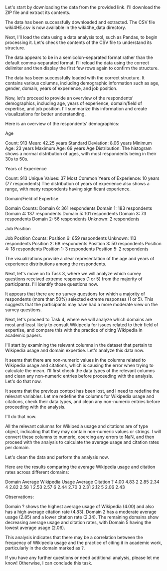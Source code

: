 Let's start by downloading the data from the provided link. I'll download the ZIP file and extract its contents.

The data has been successfully downloaded and extracted. The CSV file wiki4HE.csv is now available in the wiki4he_data directory.


Next, I'll load the data using a data analysis tool, such as Pandas, to begin processing it. Let's check the contents of the CSV file to understand its structure.

The data appears to be in a semicolon-separated format rather than the default comma-separated format. I'll reload the data using the correct delimiter and then display the first few rows again to confirm the structure.

The data has been successfully loaded with the correct structure. It contains various columns, including demographic information such as age, gender, domain, years of experience, and job position.


Now, let's proceed to provide an overview of the respondents’ demographics, including age, years of experience, domain/field of expertise, and job position. I'll summarize this information and create visualizations for better understanding.

Here is an overview of the respondents’ demographics:


Age

Count: 913
Mean: 42.25 years
Standard Deviation: 8.06 years
Minimum Age: 23 years
Maximum Age: 69 years
Age Distribution: The histogram shows a normal distribution of ages, with most respondents being in their 30s to 50s.

Years of Experience

Count: 913
Unique Values: 37
Most Common Years of Experience: 10 years (77 respondents)
The distribution of years of experience also shows a range, with many respondents having significant experience.

Domain/Field of Expertise

Domain Counts:
Domain 6: 361 respondents
Domain 1: 183 respondents
Domain 4: 137 respondents
Domain 5: 101 respondents
Domain 3: 73 respondents
Domain 2: 56 respondents
Unknown: 2 respondents

Job Position

Job Position Counts:
Position 6: 659 respondents
Unknown: 113 respondents
Position 2: 68 respondents
Position 3: 50 respondents
Position 4: 18 respondents
Position 1: 3 respondents
Position 5: 2 respondents

The visualizations provide a clear representation of the age and years of experience distributions among the respondents.


Next, let's move on to Task 3, where we will analyze which survey questions received extreme responses (1 or 5) from the majority of participants. I'll identify those questions now.

It appears that there are no survey questions for which a majority of respondents (more than 50%) selected extreme responses (1 or 5). This suggests that the participants may have had a more moderate view on the survey questions.


Next, let's proceed to Task 4, where we will analyze which domains are most and least likely to consult Wikipedia for issues related to their field of expertise, and compare this with the practice of citing Wikipedia in academic papers.


I'll start by examining the relevant columns in the dataset that pertain to Wikipedia usage and domain expertise. Let's analyze this data now.

It seems that there are non-numeric values in the columns related to Wikipedia usage and citations, which is causing the error when trying to calculate the mean. I'll first check the data types of the relevant columns and clean any non-numeric entries before proceeding with the analysis. Let's do that now.

It seems that the previous context has been lost, and I need to redefine the relevant variables. Let me redefine the columns for Wikipedia usage and citations, check their data types, and clean any non-numeric entries before proceeding with the analysis.


I'll do that now.

All the relevant columns for Wikipedia usage and citations are of type object, indicating that they may contain non-numeric values or strings. I will convert these columns to numeric, coercing any errors to NaN, and then proceed with the analysis to calculate the average usage and citation rates per domain.


Let's clean the data and perform the analysis now.

Here are the results comparing the average Wikipedia usage and citation rates across different domains:


Domain	Average Wikipedia Usage	Average Citation
?	4.00	4.83
2	2.85	2.34
4	2.82	2.58
1	2.53	2.57
6	2.44	2.70
3	2.31	2.12
5	2.06	2.43

Observations:

Domain ? shows the highest average usage of Wikipedia (4.00) and also has a high average citation rate (4.83).
Domain 2 has a moderate average usage (2.85) and a lower citation rate (2.34).
The remaining domains show decreasing average usage and citation rates, with Domain 5 having the lowest average usage (2.06).

This analysis indicates that there may be a correlation between the frequency of Wikipedia usage and the practice of citing it in academic work, particularly in the domain marked as ?.


If you have any further questions or need additional analysis, please let me know! Otherwise, I can conclude this task.